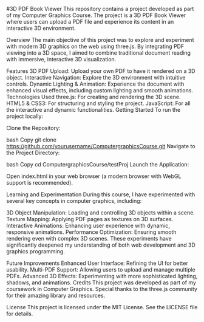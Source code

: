 #3D PDF Book Viewer
This repository contains a project developed as part of my Computer Graphics Course. The project is a 3D PDF Book Viewer where users can upload a PDF file and experience its content in an interactive 3D environment.

Overview
The main objective of this project was to explore and experiment with modern 3D graphics on the web using three.js. By integrating PDF viewing into a 3D space, I aimed to combine traditional document reading with immersive, interactive 3D visualization.

Features
3D PDF Upload: Upload your own PDF to have it rendered on a 3D object.
Interactive Navigation: Explore the 3D environment with intuitive controls.
Dynamic Lighting & Animation: Experience the document with enhanced visual effects, including custom lighting and smooth animations.
Technologies Used
three.js: For creating and rendering the 3D scene.
HTML5 & CSS3: For structuring and styling the project.
JavaScript: For all the interactive and dynamic functionalities.
Getting Started
To run the project locally:

Clone the Repository:

bash
Copy
git clone https://github.com/yourusername/ComputergraphicsCourse.git
Navigate to the Project Directory:

bash
Copy
cd ComputergraphicsCourse/testProj
Launch the Application:

Open index.html in your web browser (a modern browser with WebGL support is recommended).

Learning and Experimentation
During this course, I have experimented with several key concepts in computer graphics, including:

3D Object Manipulation: Loading and controlling 3D objects within a scene.
Texture Mapping: Applying PDF pages as textures on 3D surfaces.
Interactive Animations: Enhancing user experience with dynamic, responsive animations.
Performance Optimization: Ensuring smooth rendering even with complex 3D scenes.
These experiments have significantly deepened my understanding of both web development and 3D graphics programming.

Future Improvements
Enhanced User Interface: Refining the UI for better usability.
Multi-PDF Support: Allowing users to upload and manage multiple PDFs.
Advanced 3D Effects: Experimenting with more sophisticated lighting, shadows, and animations.
Credits
This project was developed as part of my coursework in Computer Graphics. Special thanks to the three.js community for their amazing library and resources.

License
This project is licensed under the MIT License. See the LICENSE file for details.